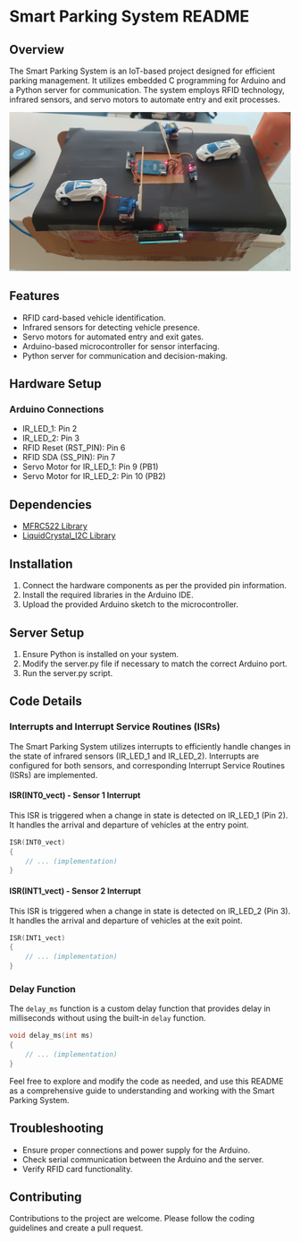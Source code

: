 # Smart Parking System README

## Overview

The Smart Parking System is an IoT-based project designed for efficient parking management. It utilizes embedded C programming for Arduino and a Python server for communication. The system employs RFID technology, infrared sensors, and servo motors to automate entry and exit processes.

![DemoPhoto](./demo-photo.jpg)

## Features

-   RFID card-based vehicle identification.
-   Infrared sensors for detecting vehicle presence.
-   Servo motors for automated entry and exit gates.
-   Arduino-based microcontroller for sensor interfacing.
-   Python server for communication and decision-making.

## Hardware Setup

### Arduino Connections

-   IR_LED_1: Pin 2
-   IR_LED_2: Pin 3
-   RFID Reset (RST_PIN): Pin 6
-   RFID SDA (SS_PIN): Pin 7
-   Servo Motor for IR_LED_1: Pin 9 (PB1)
-   Servo Motor for IR_LED_2: Pin 10 (PB2)

## Dependencies

-   [MFRC522 Library](https://github.com/miguelbalboa/rfid)
-   [LiquidCrystal_I2C Library](https://github.com/fdebrabander/Arduino-LiquidCrystal-I2C-library)

## Installation

1. Connect the hardware components as per the provided pin information.
2. Install the required libraries in the Arduino IDE.
3. Upload the provided Arduino sketch to the microcontroller.

## Server Setup

1. Ensure Python is installed on your system.
2. Modify the server.py file if necessary to match the correct Arduino port.
3. Run the server.py script.

## Code Details

### Interrupts and Interrupt Service Routines (ISRs)

The Smart Parking System utilizes interrupts to efficiently handle changes in the state of infrared sensors (IR_LED_1 and IR_LED_2). Interrupts are configured for both sensors, and corresponding Interrupt Service Routines (ISRs) are implemented.

#### ISR(INT0_vect) - Sensor 1 Interrupt

This ISR is triggered when a change in state is detected on IR_LED_1 (Pin 2). It handles the arrival and departure of vehicles at the entry point.

```c
ISR(INT0_vect)
{
    // ... (implementation)
}
```

#### ISR(INT1_vect) - Sensor 2 Interrupt

This ISR is triggered when a change in state is detected on IR_LED_2 (Pin 3). It handles the arrival and departure of vehicles at the exit point.

```c
ISR(INT1_vect)
{
    // ... (implementation)
}
```

### Delay Function

The `delay_ms` function is a custom delay function that provides delay in milliseconds without using the built-in `delay` function.

```c
void delay_ms(int ms)
{
    // ... (implementation)
}
```

Feel free to explore and modify the code as needed, and use this README as a comprehensive guide to understanding and working with the Smart Parking System.

## Troubleshooting

-   Ensure proper connections and power supply for the Arduino.
-   Check serial communication between the Arduino and the server.
-   Verify RFID card functionality.

## Contributing

Contributions to the project are welcome. Please follow the coding guidelines and create a pull request.
